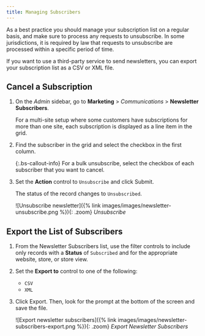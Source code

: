 ```yaml
---
title: Managing Subscribers
---
```


As a best practice you should manage your subscription list on a regular basis, and make sure to process any requests to unsubscribe. In some jurisdictions, it is required by law that requests to unsubscribe are processed within a specific period of time.

If you want to use a third-party service to send newsletters, you can export your subscription list as a CSV or XML file.

## Cancel a Subscription

1. On the _Admin_ sidebar, go to **Marketing** > _Communications_ > **Newsletter Subscribers**.

   For a multi-site setup where some customers have subscriptions for more than one site, each subscription is displayed as a line item in the grid.

1. Find the subscriber in the grid and select the checkbox in the first column.

   {:.bs-callout-info}
   For a bulk unsubscribe, select the checkbox of each subscriber that you want to cancel.

1. Set the **Action** control to `Unsubscribe` and click <span class="btn">Submit</span>.

    The status of the record changes to `Unsubscribed`.

    ![Unsubscribe newsletter]({% link images/images/newsletter-unsubscribe.png %}){: .zoom}
    _Unsubscribe_

## Export the List of Subscribers

1. From the Newsletter Subscribers list, use the filter controls to include only records with a **Status** of `Subscribed` and for the appropriate website, store, or store view.

1. Set the **Export to** control to one of the following:

    - `CSV`
    - `XML`

1. Click <span class="btn">Export</span>. Then, look for the prompt at the bottom of the screen and save the file.

    ![Export newsletter subscribers]({% link images/images/newsletter-subscribers-export.png %}){: .zoom}
    _Export Newsletter Subscribers_
